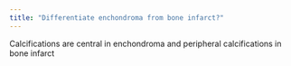 ```yaml
---
title: "Differentiate enchondroma from bone infarct?"
---
```

Calcifications are central in enchondroma and peripheral calcifications in bone infarct

